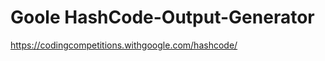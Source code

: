 # Goole HashCode-Output-Generator

<a href="https://codingcompetitions.withgoogle.com/hashcode/">https://codingcompetitions.withgoogle.com/hashcode/</a>
